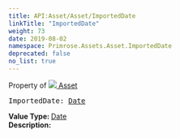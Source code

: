 ```yaml
---
title: API:Asset/Asset/ImportedDate
linkTitle: "ImportedDate"
weight: 73
date: 2019-08-02
namespace: Primrose.Assets.Asset.ImportedDate
deprecated: false
no_list: true
---
```

Property of <a href="/docs/api-reference/Class/Asset"><img src="/icons/silk/default.png"/>&nbsp;Asset</a>
<pre class="method-declaration">
ImportedDate: <a class="type" href="/docs/api-reference/DataType/Date">Date</a></pre>
<b>Value Type: </b>
<a class="type" href="/docs/api-reference/DataType/Date">Date</a>
<br/>
<b>Description: </b>
